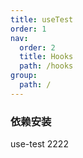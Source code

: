 ```yaml
---
title: useTest
order: 1
nav:
  order: 2
  title: Hooks
  path: /hooks
group:
  path: /
---
```


### 依赖安装

use-test 2222
